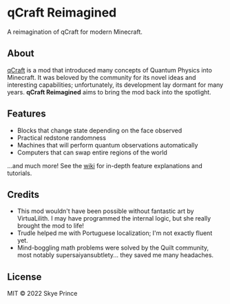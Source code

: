 # qCraft Reimagined

A reimagination of qCraft for modern Minecraft.

## About

[qCraft](https://www.curseforge.com/minecraft/mc-mods/qcraft) is a mod that introduced many concepts of Quantum Physics into Minecraft. It was beloved by the community for its novel ideas and interesting capabilities; unfortunately, its development lay dormant for many years. **qCraft Reimagined** aims to bring the mod back into the spotlight.

## Features

- Blocks that change state depending on the face observed
- Practical redstone randomness
- Machines that will perform quantum observations automatically
- Computers that can swap entire regions of the world

...and much more! See the [wiki](https://github.com/acikek/qcraft/wiki) for in-depth feature explanations and tutorials.

## Credits

- This mod wouldn't have been possible without fantastic art by VirtuaLilith. I may have programmed the internal logic, but she really brought the mod to life!
- Trudle helped me with Portuguese localization; I'm not exactly fluent yet.
- Mind-boggling math problems were solved by the Quilt community, most notably supersaiyansubtlety... they saved me many headaches.

## License

MIT © 2022 Skye Prince
